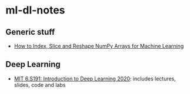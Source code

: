 # ml-dl-notes

## Generic stuff
- [How to Index, Slice and Reshape NumPy Arrays for Machine Learning](https://machinelearningmastery.com/index-slice-reshape-numpy-arrays-machine-learning-python/)

## Deep Learning

- [MIT 6.S191: Introduction to Deep Learning 2020](http://introtodeeplearning.com/): includes lectures, slides, code and labs
